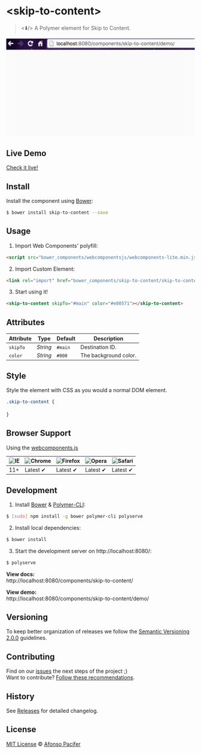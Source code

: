 # &lt;skip-to-content&gt;

> <⬇️/> A Polymer element for Skip to Content.

![demo](skip-demo.gif)

## Live Demo

[Check it live!](http://afonsopacifer.github.io/skip-to-content/)

## Install

Install the component using [Bower](http://bower.io/):

```sh
$ bower install skip-to-content --save
```

## Usage

1. Import Web Components' polyfill:

```html
<script src="bower_components/webcomponentsjs/webcomponents-lite.min.js"></script>
```

2. Import Custom Element:

```html
<link rel="import" href="bower_components/skip-to-content/skip-to-content.html">
```

3. Start using it!

```html
<skip-to-content skipTo="#main" color="#e00571"></skip-to-content>
```

## Attributes

Attribute  | Type        | Default             | Description
---        | ---         | ---                 | ---
`skipTo`   | *String*    | `#main`    | Destination ID.
`color` | *String*   | `#000`             | The background color.

## Style

Style the element with CSS as you would a normal DOM element.

```CSS
.skip-to-content {

}
```

## Browser Support

Using the [webcomponents.js](https://github.com/WebComponents/webcomponentsjs)

![IE](https://cloud.githubusercontent.com/assets/398893/3528325/20373e76-078e-11e4-8e3a-1cb86cf506f0.png) | ![Chrome](https://cloud.githubusercontent.com/assets/398893/3528328/23bc7bc4-078e-11e4-8752-ba2809bf5cce.png) | ![Firefox](https://cloud.githubusercontent.com/assets/398893/3528329/26283ab0-078e-11e4-84d4-db2cf1009953.png) | ![Opera](https://cloud.githubusercontent.com/assets/398893/3528330/27ec9fa8-078e-11e4-95cb-709fd11dac16.png) | ![Safari](https://cloud.githubusercontent.com/assets/398893/3528331/29df8618-078e-11e4-8e3e-ed8ac738693f.png)
--- | --- | --- | --- | --- |
11+ | Latest ✔ | Latest ✔ | Latest ✔ | Latest ✔

## Development

1. Install [Bower](http://bower.io/) & [Polymer-CLI](https://www.polymer-project.org/1.0/docs/tools/polymer-cli):

```sh
$ [sudo] npm install -g bower polymer-cli polyserve
```

2. Install local dependencies:

```sh
$ bower install
```

3. Start the development server on http://localhost:8080/:

```sh
$ polyserve
```

**View docs:**<br>
http://localhost:8080/components/skip-to-content/

**View demo:**<br>
http://localhost:8080/components/skip-to-content/demo/

## Versioning

To keep better organization of releases we follow the [Semantic Versioning 2.0.0](http://semver.org/) guidelines.

## Contributing
Find on our [issues](https://github.com/afonsopacifer/skip-to-content/issues/) the next steps of the project ;)
<br>
Want to contribute? [Follow these recommendations](https://github.com/afonsopacifer/skip-to-content/blob/master/CONTRIBUTING.md).

## History
See [Releases](https://github.com/afonsopacifer/skip-to-content/releases) for detailed changelog.

## License
[MIT License](https://github.com/afonsopacifer/skip-to-content/blob/master/LICENSE.md) © [Afonso Pacifer](http://afonsopacifer.com/)
